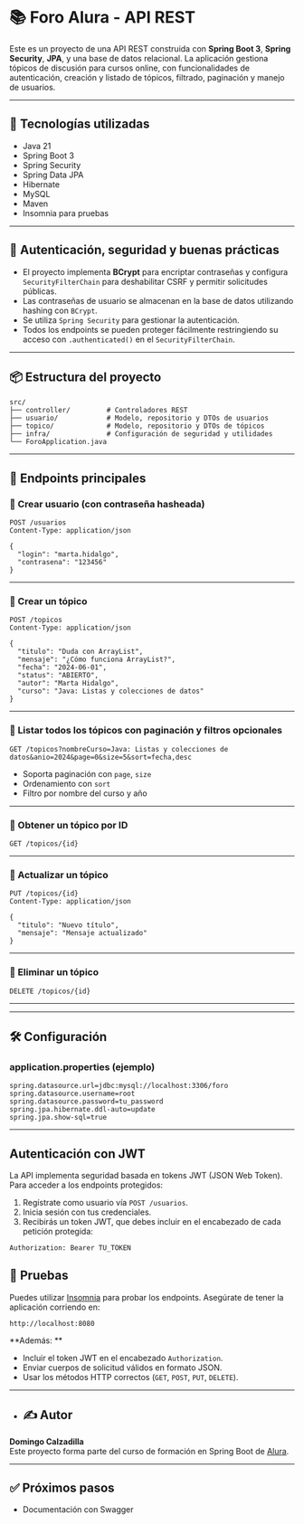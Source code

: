 # 📚 Foro Alura - API REST

Este es un proyecto de una API REST construida con **Spring Boot 3**, **Spring Security**, **JPA**, y una base de datos relacional. La aplicación gestiona tópicos de discusión para cursos online, con funcionalidades de autenticación, creación y listado de tópicos, filtrado, paginación y manejo de usuarios.

---

## 🚀 Tecnologías utilizadas

- Java 21
- Spring Boot 3
- Spring Security
- Spring Data JPA
- Hibernate
- MySQL
- Maven
- Insomnia para pruebas

---

## 🔐 Autenticación, seguridad y buenas prácticas

- El proyecto implementa **BCrypt** para encriptar contraseñas y configura `SecurityFilterChain` para deshabilitar CSRF y permitir solicitudes públicas. 
- Las contraseñas de usuario se almacenan en la base de datos utilizando hashing con `BCrypt`.
- Se utiliza `Spring Security` para gestionar la autenticación.
- Todos los endpoints se pueden proteger fácilmente restringiendo su acceso con `.authenticated()` en el `SecurityFilterChain`.

---

## 📦 Estructura del proyecto

```shell
src/
├── controller/         # Controladores REST
├── usuario/            # Modelo, repositorio y DTOs de usuarios
├── topico/             # Modelo, repositorio y DTOs de tópicos
├── infra/              # Configuración de seguridad y utilidades
└── ForoApplication.java
```

---

## 📄 Endpoints principales

### 🔹 Crear usuario (con contraseña hasheada)

```http
POST /usuarios
Content-Type: application/json

{
  "login": "marta.hidalgo",
  "contrasena": "123456"
}
```

---

### 🔹 Crear un tópico

```http
POST /topicos
Content-Type: application/json

{
  "titulo": "Duda con ArrayList",
  "mensaje": "¿Cómo funciona ArrayList?",
  "fecha": "2024-06-01",
  "status": "ABIERTO",
  "autor": "Marta Hidalgo",
  "curso": "Java: Listas y colecciones de datos"
}
```

---

### 🔹 Listar todos los tópicos con paginación y filtros opcionales

```http
GET /topicos?nombreCurso=Java: Listas y colecciones de datos&anio=2024&page=0&size=5&sort=fecha,desc
```

- Soporta paginación con `page`, `size`
- Ordenamiento con `sort`
- Filtro por nombre del curso y año

---

### 🔹 Obtener un tópico por ID

```http
GET /topicos/{id}
```

---

### 🔹 Actualizar un tópico

```http
PUT /topicos/{id}
Content-Type: application/json

{
  "titulo": "Nuevo título",
  "mensaje": "Mensaje actualizado"
}
```

---

### 🔹 Eliminar un tópico

```http
DELETE /topicos/{id}
```

---

---

## 🛠 Configuración

### application.properties (ejemplo)

```properties
spring.datasource.url=jdbc:mysql://localhost:3306/foro
spring.datasource.username=root
spring.datasource.password=tu_password
spring.jpa.hibernate.ddl-auto=update
spring.jpa.show-sql=true
```

---

## Autenticación con JWT

La API implementa seguridad basada en tokens JWT (JSON Web Token). Para acceder a los endpoints protegidos:

1. Regístrate como usuario vía `POST /usuarios`.
2. Inicia sesión con tus credenciales.
3. Recibirás un token JWT, que debes incluir en el encabezado de cada petición protegida:

```
Authorization: Bearer TU_TOKEN
```

## 🧪 Pruebas

Puedes utilizar [Insomnia](https://insomnia.rest/) para probar los endpoints. Asegúrate de tener la aplicación corriendo en:
```
http://localhost:8080
```
**Además: **
- Incluir el token JWT en el encabezado `Authorization`.
- Enviar cuerpos de solicitud válidos en formato JSON.
- Usar los métodos HTTP correctos (`GET`, `POST`, `PUT`, `DELETE`).

---

- ## ✍ Autor

**Domingo Calzadilla**  
Este proyecto forma parte del curso de formación en Spring Boot de [Alura](https://www.aluracursos.com/).

---

## ✅ Próximos pasos

- Documentación con Swagger
